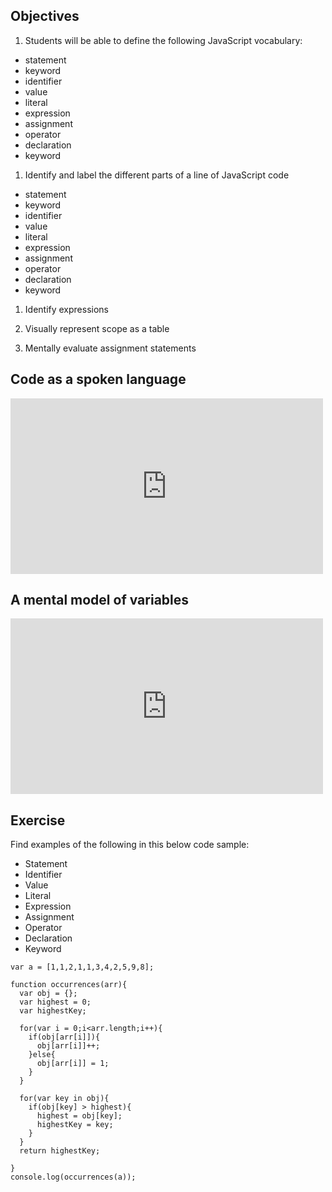 ## Objectives

1.  Students will be able to define the following JavaScript vocabulary:
  * statement
  * keyword
  * identifier
  * value
  * literal
  * expression
  * assignment
  * operator
  * declaration
  * keyword

1. Identify and label the different parts of a line of JavaScript code
  * statement
  * keyword
  * identifier
  * value
  * literal
  * expression
  * assignment
  * operator
  * declaration
  * keyword

1. Identify expressions

1. Visually represent scope as a table

1. Mentally evaluate assignment statements

## Code as a spoken language

<iframe src="https://player.vimeo.com/video/141864271?byline=0&portrait=0" width="500" height="281" frameborder="0" webkitallowfullscreen mozallowfullscreen allowfullscreen></iframe>

## A mental model of variables

<iframe src="https://player.vimeo.com/video/142087926?byline=0&portrait=0" width="500" height="281" frameborder="0" webkitallowfullscreen mozallowfullscreen allowfullscreen></iframe>


## Exercise

Find examples of the following in this below code sample:

  * Statement
  * Identifier
  * Value
  * Literal
  * Expression
  * Assignment
  * Operator
  * Declaration
  * Keyword

```
var a = [1,1,2,1,1,3,4,2,5,9,8];

function occurrences(arr){
  var obj = {};
  var highest = 0;
  var highestKey;

  for(var i = 0;i<arr.length;i++){
    if(obj[arr[i]]){
      obj[arr[i]]++;
    }else{
      obj[arr[i]] = 1;
    }
  }

  for(var key in obj){
    if(obj[key] > highest){
      highest = obj[key];
      highestKey = key;
    }
  }
  return highestKey;

}
console.log(occurrences(a));
```
